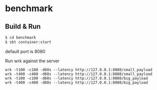 # benchmark #

## Build & Run ##

```sh
$ cd benchmark
$ sbt container:start
```

default port is 8080

Run wrk against the server

```
wrk -t100 -c100 -d60s --latency http://127.0.0.1:8080/small_payload
wrk -t400 -c400 -d60s --latency http://127.0.0.1:8080/small_payload
wrk -t100 -c100 -d60s --latency http://127.0.0.1:8080/big_payload
wrk -t400 -c400 -d60s --latency http://127.0.0.1:8080/big_payload
```
